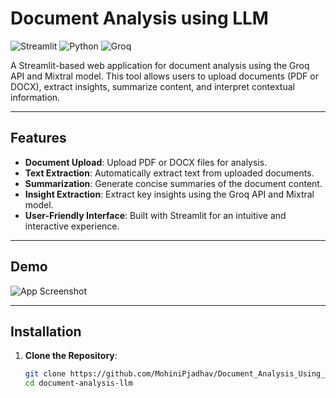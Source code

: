 
# Document Analysis using LLM

![Streamlit](https://img.shields.io/badge/Streamlit-FF4B4B?style=for-the-badge&logo=Streamlit&logoColor=white)
![Python](https://img.shields.io/badge/Python-3776AB?style=for-the-badge&logo=python&logoColor=white)
![Groq](https://img.shields.io/badge/Groq-00B388?style=for-the-badge&logo=groq&logoColor=white)

A Streamlit-based web application for document analysis using the Groq API and Mixtral model. This tool allows users to upload documents (PDF or DOCX), extract insights, summarize content, and interpret contextual information.

---

## **Features**
- **Document Upload**: Upload PDF or DOCX files for analysis.
- **Text Extraction**: Automatically extract text from uploaded documents.
- **Summarization**: Generate concise summaries of the document content.
- **Insight Extraction**: Extract key insights using the Groq API and Mixtral model.
- **User-Friendly Interface**: Built with Streamlit for an intuitive and interactive experience.

---

## **Demo**
![App Screenshot](./assets/screenshot.png)

---

## **Installation**

1. **Clone the Repository**:
   ```bash
   git clone https://github.com/MohiniPjadhav/Document_Analysis_Using_LLM.git
   cd document-analysis-llm

